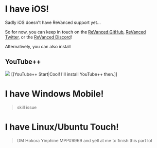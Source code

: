 # I have iOS!
Sadly iOS doesn't have ReVanced support yet...

So for now, you can keep in touch on the [ReVanced GitHub](https://github.com/ReVanced), [ReVanced Twitter](https://twitter.com/ReVancedapp), or the [ReVanced Discord](http://ReVanced.app/discord)!

Alternatively, you can also install
## YouTube++

![](https://cdn.discordapp.com/attachments/803186540359450664/1100960373282193449/image_2023-04-26_182246728_1.gif) [[YouTube++ Start|Cool! I'll install YouTube++ then.]]

# I have Windows Mobile!
> skill issue

# I have Linux/Ubuntu Touch!



> DM Hokora Yinphine MPP#6969 and yell at me to finish this part lol
